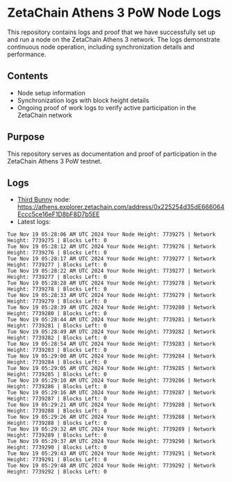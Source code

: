 # ZetaChain Athens 3 PoW Node Logs
This repository contains logs and proof that we have successfully set up and run a node on the ZetaChain Athens 3 network. The logs demonstrate continuous node operation, including synchronization details and performance.

## Contents
- Node setup information
- Synchronization logs with block height details
- Ongoing proof of work logs to verify active participation in the ZetaChain network

## Purpose
This repository serves as documentation and proof of participation in the ZetaChain Athens 3 PoW testnet.

## Logs

- [Third Bunny](https://thirdbunny.xyz/) node: https://athens.explorer.zetachain.com/address/0x225254d35dE666064Eccc5ce16eF1D8bF8D7b5EE
- Latest logs:
```
Tue Nov 19 05:28:06 AM UTC 2024 Your Node Height: 7739275 | Network Height: 7739275 | Blocks Left: 0
Tue Nov 19 05:28:12 AM UTC 2024 Your Node Height: 7739276 | Network Height: 7739276 | Blocks Left: 0
Tue Nov 19 05:28:17 AM UTC 2024 Your Node Height: 7739277 | Network Height: 7739277 | Blocks Left: 0
Tue Nov 19 05:28:22 AM UTC 2024 Your Node Height: 7739277 | Network Height: 7739277 | Blocks Left: 0
Tue Nov 19 05:28:28 AM UTC 2024 Your Node Height: 7739278 | Network Height: 7739278 | Blocks Left: 0
Tue Nov 19 05:28:33 AM UTC 2024 Your Node Height: 7739279 | Network Height: 7739279 | Blocks Left: 0
Tue Nov 19 05:28:39 AM UTC 2024 Your Node Height: 7739280 | Network Height: 7739280 | Blocks Left: 0
Tue Nov 19 05:28:44 AM UTC 2024 Your Node Height: 7739281 | Network Height: 7739281 | Blocks Left: 0
Tue Nov 19 05:28:49 AM UTC 2024 Your Node Height: 7739282 | Network Height: 7739282 | Blocks Left: 0
Tue Nov 19 05:28:54 AM UTC 2024 Your Node Height: 7739283 | Network Height: 7739283 | Blocks Left: 0
Tue Nov 19 05:29:00 AM UTC 2024 Your Node Height: 7739284 | Network Height: 7739284 | Blocks Left: 0
Tue Nov 19 05:29:05 AM UTC 2024 Your Node Height: 7739285 | Network Height: 7739285 | Blocks Left: 0
Tue Nov 19 05:29:10 AM UTC 2024 Your Node Height: 7739286 | Network Height: 7739286 | Blocks Left: 0
Tue Nov 19 05:29:16 AM UTC 2024 Your Node Height: 7739287 | Network Height: 7739287 | Blocks Left: 0
Tue Nov 19 05:29:21 AM UTC 2024 Your Node Height: 7739288 | Network Height: 7739288 | Blocks Left: 0
Tue Nov 19 05:29:26 AM UTC 2024 Your Node Height: 7739288 | Network Height: 7739288 | Blocks Left: 0
Tue Nov 19 05:29:32 AM UTC 2024 Your Node Height: 7739289 | Network Height: 7739289 | Blocks Left: 0
Tue Nov 19 05:29:37 AM UTC 2024 Your Node Height: 7739290 | Network Height: 7739290 | Blocks Left: 0
Tue Nov 19 05:29:43 AM UTC 2024 Your Node Height: 7739291 | Network Height: 7739291 | Blocks Left: 0
Tue Nov 19 05:29:48 AM UTC 2024 Your Node Height: 7739292 | Network Height: 7739292 | Blocks Left: 0
```
